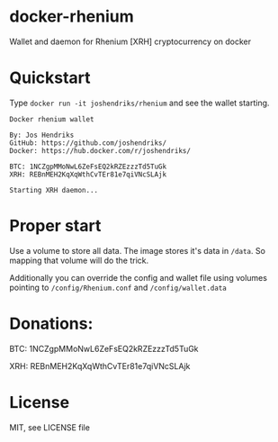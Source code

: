 # docker-rhenium
Wallet and daemon for Rhenium [XRH] cryptocurrency on docker

# Quickstart
Type `docker run -it joshendriks/rhenium` and see the wallet starting.

```
Docker rhenium wallet

By: Jos Hendriks
GitHub: https://github.com/joshendriks/
Docker: https://hub.docker.com/r/joshendriks/

BTC: 1NCZgpMMoNwL6ZeFsEQ2kRZEzzzTd5TuGk
XRH: REBnMEH2KqXqWthCvTEr81e7qiVNcSLAjk

Starting XRH daemon...
```

# Proper start
Use a volume to store all data. The image stores it's data in `/data`. So mapping that volume will do the trick.

Additionally you can override the config and wallet file using volumes pointing to `/config/Rhenium.conf` and `/config/wallet.data`

# Donations:
BTC: 1NCZgpMMoNwL6ZeFsEQ2kRZEzzzTd5TuGk

XRH: REBnMEH2KqXqWthCvTEr81e7qiVNcSLAjk

# License
MIT, see LICENSE file